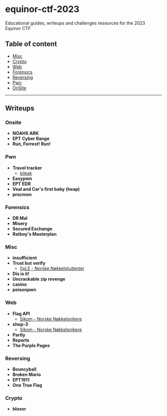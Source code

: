 

# equinor-ctf-2023
Educational guides, writeups and challenges resources for the 2023 Equinor CTF


## Table of content
- [Misc](#misc)
- [Crypto](#crypto)
- [Web](#web)
- [Forensics](#forensics)
- [Reversing](#reversing)
- [Pwn](#pwn)
- [OnSite](#onsite)

---

## Writeups

### Onsite
 - **NOAHS ARK**
 - **EPT Cyber Range**
 - **Run, Forrest! Run!**
### Pwn
 - **Travel tracker**
   - [kileak](/writeups/Pwn/Travel%20tracker/kileak)  
 - **Easypwn**
 - **EPT EDR**
 - **Veal and Car's first baby (heap)**
 - **procmon**
### Forensics
 - **DR Mal**
 - **Misery**
 - **Secured Exchange**
 - **Ratboy's Masterplan**
### Misc
 - **insufficient**
 - **Trust but verify**
   - [0xLE - Norske Nøkkelstudenter](writeups/Misc/Trust%20but%20verify/norske-nokkelstudenter)
 - **Dis is it!**
 - **Uncrackable zip revenge**
 - **casino**
 - **poisonpwn**
### Web
 - **Flag API**
    - [Sikom - Norske Nøkkelsnikere](/writeups/Web/Flag%20API/Sikom/README.md)
 - **shop-3**
    - [Sikom - Norske Nøkkelsnikere](./writeups/Web/shop-3/Sikom/README.md)
 - **Partly**
 - **Reports**
 - **The Purple Pages**
### Reversing
 - **Bouncyball**
 - **Broken Mario**
 - **EPT1911**
 - **One True Flag**
### Crypto
 - **bloxor**
